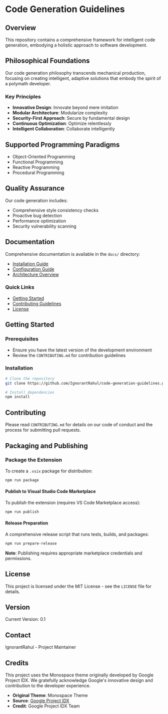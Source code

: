 # Code Generation Guidelines

## Overview

This repository contains a comprehensive framework for intelligent code generation, embodying a holistic approach to software development.

## Philosophical Foundations

Our code generation philosophy transcends mechanical production, focusing on creating intelligent, adaptive solutions that embody the spirit of a polymath developer.

### Key Principles

- **Innovative Design**: Innovate beyond mere imitation
- **Modular Architecture**: Modularize complexity
- **Security-First Approach**: Secure by fundamental design
- **Continuous Optimization**: Optimize relentlessly
- **Intelligent Collaboration**: Collaborate intelligently

## Supported Programming Paradigms

- Object-Oriented Programming
- Functional Programming
- Reactive Programming
- Procedural Programming

## Quality Assurance

Our code generation includes:
- Comprehensive style consistency checks
- Proactive bug detection
- Performance optimization
- Security vulnerability scanning

## Documentation

Comprehensive documentation is available in the `docs/` directory:

- [Installation Guide](docs/INSTALLATION.md)
- [Configuration Guide](docs/CONFIGURATION.md)
- [Architecture Overview](docs/ARCHITECTURE.md)

### Quick Links

- [Getting Started](#getting-started)
- [Contributing Guidelines](CONTRIBUTING.md)
- [License](LICENSE)

## Getting Started

### Prerequisites

- Ensure you have the latest version of the development environment
- Review the `CONTRIBUTING.md` for contribution guidelines

### Installation

```bash
# Clone the repository
git clone https://github.com/IgnorantRahul/code-generation-guidelines.git

# Install dependencies
npm install
```

## Contributing

Please read `CONTRIBUTING.md` for details on our code of conduct and the process for submitting pull requests.

## Packaging and Publishing

### Package the Extension

To create a `.vsix` package for distribution:

```bash
npm run package
```

#### Publish to Visual Studio Code Marketplace

To publish the extension (requires VS Code Marketplace access):

```bash
npm run publish
```

#### Release Preparation

A comprehensive release script that runs tests, builds, and packages:

```bash
npm run prepare-release
```

**Note**: Publishing requires appropriate marketplace credentials and permissions.

## License

This project is licensed under the MIT License - see the `LICENSE` file for details.

## Version

Current Version: 0.1

## Contact

IgnorantRahul - Project Maintainer

## Credits

This project uses the Monospace theme originally developed by Google Project IDX. We gratefully acknowledge Google's innovative design and contribution to the developer experience.

- **Original Theme**: Monospace Theme
- **Source**: [Google Project IDX](https://idx.dev)
- **Credit**: Google Project IDX Team
